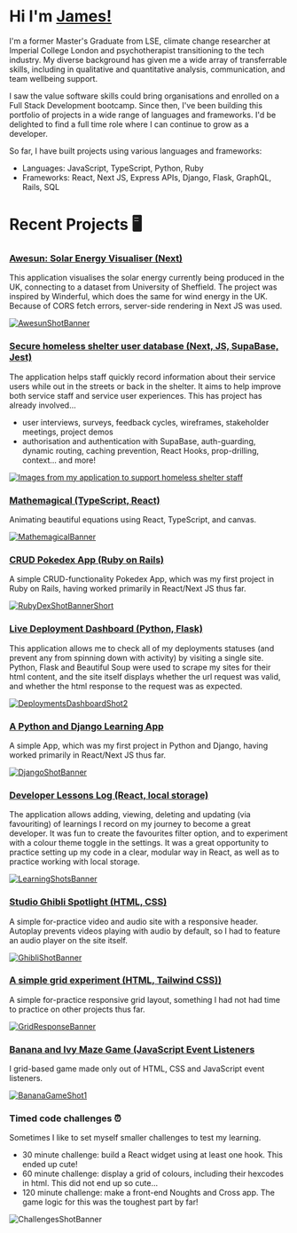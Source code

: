 # Hi I'm [James!](mailto:jamesdiffey8@gmail.com)
I'm a former Master's Graduate from LSE, climate change researcher at Imperial College London and psychotherapist transitioning to the tech industry. 
My diverse background has given me a wide array of transferrable skills, including in qualitative and quantitative analysis, communication, and team wellbeing support. 

I saw the value software skills could bring organisations and enrolled on a Full Stack Development bootcamp. Since then, I've been building this portfolio of projects in a wide range of languages and frameworks. I'd be delighted to find a full time role where I can continue to grow as a developer.

So far, I have built projects using various languages and frameworks:
- Languages: JavaScript, TypeScript, Python, Ruby
- Frameworks: React, Next JS, Express APIs, Django, Flask, GraphQL, Rails, SQL

# Recent Projects 🖥️
### [Awesun: Solar Energy Visualiser (Next)](https://awesun-solar-visualiser.vercel.app/)

This application visualises the solar energy currently being produced in the UK, connecting to a dataset from University of Sheffield. The project was inspired by Winderful, which does the same for wind energy in the UK. Because of CORS fetch errors, server-side rendering in Next JS was used.


[![AwesunShotBanner](https://github.com/jamesdiffeycoding/jamesdiffeycoding/assets/139918141/b0f83f28-72a7-41ea-9eff-57a968f0b2e4)](https://awesun-solar-visualiser.vercel.app)

### [Secure homeless shelter user database (Next, JS, SupaBase, Jest)](https://secure-nextjs-homeless-shelter-database.vercel.app/dashboard)

The application helps staff quickly record information about their service users while out in the streets or back in the shelter. It aims to help improve both service staff and service user experiences. This has project has already involved...
- user interviews, surveys, feedback cycles, wireframes, stakeholder meetings, project demos
- authorisation and authentication with SupaBase, auth-guarding, dynamic routing, caching prevention, React Hooks, prop-drilling, context... and more! 


[![Images from my application to support homeless shelter staff](https://github.com/jamesdiffeycoding/jamesdiffeycoding/assets/139918141/969e4146-8cbd-4bc4-a5bb-72f34f24deca)](https://secure-nextjs-homeless-shelter-database.vercel.app/dashboard)

### [Mathemagical (TypeScript, React)](https://mathemagical.vercel.app/)
Animating beautiful equations using React, TypeScript, and canvas.

[![MathemagicalBanner](https://github.com/jamesdiffeycoding/jamesdiffeycoding/assets/139918141/017d01b5-e6fb-427e-aca0-0629eac09867)](https://mathemagical.vercel.app)



### [CRUD Pokedex App (Ruby on Rails)](https://rubyonrails-pokedex.onrender.com/pokemonsters)
A simple CRUD-functionality Pokedex App, which was my first project in Ruby on Rails, having worked primarily in React/Next JS thus far.

[![RubyDexShotBannerShort](https://github.com/jamesdiffeycoding/jamesdiffeycoding/assets/139918141/87d429f5-eaca-46e4-a655-b28c06d4a2b1)](https://rubyonrails-pokedex.onrender.com/pokemonsters)



### [Live Deployment Dashboard (Python, Flask)](https://jamesdiffeycoding-pythonlivedashboard.vercel.app/)

This application allows me to check all of my deployments statuses (and prevent any from spinning down with activity) by visiting a single site. Python, Flask and Beautiful Soup were used to scrape my sites for their html content, and the site itself displays whether the url request was valid, and whether the html response to the request was as expected.

[![DeploymentsDashboardShot2](https://github.com/jamesdiffeycoding/jamesdiffeycoding/assets/139918141/a1dae188-5b51-4978-ab78-0617aa2372e1)](https://jamesdiffeycoding-pythonlivedashboard.vercel.app)

### [A Python and Django Learning App](https://django-learning-project.vercel.app/)
A simple App, which was my first project in Python and Django, having worked primarily in React/Next JS thus far.

[![DjangoShotBanner](https://github.com/jamesdiffeycoding/jamesdiffeycoding/assets/139918141/f92fd5e0-21ea-43be-8b55-ee703a9f08bc)](https://django-learning-project.vercel.app)



### [Developer Lessons Log (React, local storage)](https://developer-lessons-react.vercel.app/)
The application allows adding, viewing, deleting and updating (via favouriting) of learnings I record on my journey to become a great developer. It was fun to create the favourites filter option, and to experiment with a colour theme toggle in the settings. It was a great opportunity to practice setting up my code in a clear, modular way in React, as well as to practice working with local storage.

[![LearningShotsBanner](https://github.com/jamesdiffeycoding/jamesdiffeycoding/assets/139918141/a9bdd1d7-6432-40ca-b995-568d863e0eaf)](https://developer-lessons-react.vercel.app)



### [Studio Ghibli Spotlight (HTML, CSS)](https://jamesdiffeycoding.github.io/Animated-Wallpaper-StudioGhibli/)
A simple for-practice video and audio site with a responsive header. Autoplay prevents videos playing with audio by default, so I had to feature an audio player on the site itself.

[![GhibliShotBanner](https://github.com/jamesdiffeycoding/jamesdiffeycoding/assets/139918141/8e15b17c-d630-41f1-aeb0-815fad921f90)](https://jamesdiffeycoding.github.io/Animated-Wallpaper-StudioGhibli)



### [A simple grid experiment (HTML, Tailwind CSS))](https://jamesdiffeycoding.github.io/Tailwind-Responsive-Grid-Experiments/)

A simple for-practice responsive grid layout, something I had not had time to practice on other projects thus far.

[![GridResponseBanner](https://github.com/jamesdiffeycoding/jamesdiffeycoding/assets/139918141/6a50cfc3-1266-47db-8e70-dbd8e3fcf61b)](https://jamesdiffeycoding.github.io/Tailwind-Responsive-Grid-Experiments)

### [Banana and Ivy Maze Game (JavaScript Event Listeners](https://jamesdiffeycoding.github.io/JS-Banana-and-Ivy-Game)

I grid-based game made only out of HTML, CSS and JavaScript event listeners.

[![BananaGameShot1](https://github.com/jamesdiffeycoding/jamesdiffeycoding/assets/139918141/0cc2e1e7-1a57-49ae-878b-23d0d7cb2acc)](https://jamesdiffeycoding.github.io/JS-Banana-and-Ivy-Game)

### Timed code challenges ⏰ 
Sometimes I like to set myself smaller challenges to test my learning.
- 30 minute challenge: build a React widget using at least one hook. This ended up cute!
- 60 minute challenge: display a grid of colours, including their hexcodes in html. This did not end up so cute...
- 120 minute challenge: make a front-end Noughts and Cross app. The game logic for this was the toughest part by far!
  
![ChallengesShotBanner](https://github.com/jamesdiffeycoding/jamesdiffeycoding/assets/139918141/be1d4e60-dfd6-4f49-81bb-589c4373da23)







